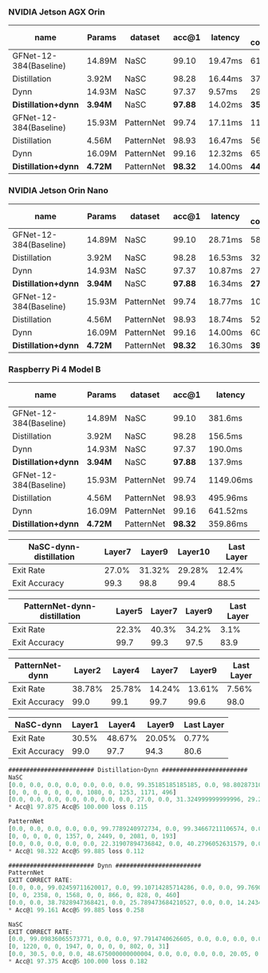 ### NVIDIA Jetson AGX Orin
| name | Params | dataset | acc@1 | latency | energy consumption | improve |
| --- | --- | --- | --- | --- | --- | --- |
| GFNet-12-384(Baseline) | 14.89M | NaSC | 99.10 | 19.47ms | 61.34mJ | - |
| Distillation | 3.92M | NaSC | 98.28 | 16.44ms | 37.28mJ | 39.22% |
| Dynn | 14.93M | NaSC | 97.37 | 9.57ms | 29.67mJ | **51.63%** |
| **Distillation+dynn** | **3.94M** | NaSC | **97.88** | 14.02ms | **35.06mJ** | **42.84%** |
| GFNet-12-384(Baseline) | 15.93M | PatternNet | 99.74 | 17.11ms | 117.20mJ | - |
| Distillation | 4.56M | PatternNet | 98.93 | 16.47ms | 56.02mJ | 52.20% |
| Dynn | 16.09M | PatternNet | 99.16 | 12.32ms | 65.29mJ | 44.29% |
| **Distillation+dynn** | **4.72M** | PatternNet | **98.32** | 14.00ms | **44.79mJ** | **61.78%** |

### NVIDIA Jetson Orin Nano
| name | Params | dataset | acc@1 | latency | energy consumption | improve |
| --- | --- | --- | --- | --- | --- | --- |
| GFNet-12-384(Baseline) | 14.89M | NaSC | 99.10 | 28.71ms | 58.88mJ | - |
| Distillation | 3.92M | NaSC | 98.28 | 16.53ms | 32.63mJ | 44.58% |
| Dynn | 14.93M | NaSC | 97.37 | 10.87ms | 27.17mJ | **53.10%** |
| **Distillation+dynn** | **3.94M** | NaSC | **97.88** | 16.34ms | **27.77mJ** | **52.83%** |
| GFNet-12-384(Baseline) | 15.93M | PatternNet | 99.74 | 18.77ms | 107.01mJ | - |
| Distillation | 4.56M | PatternNet | 98.93 | 18.74ms | 52.49mJ | 50.94% |
| Dynn | 16.09M | PatternNet | 99.16 | 14.00ms | 60.2mJ | 43.74% |
| **Distillation+dynn** | **4.72M** | PatternNet | **98.32** | 16.30ms | **39.12mJ** | **63.44%** |

### Raspberry Pi 4 Model B
| name | Params | dataset | acc@1 | latency | energy consumption | improve |
| --- | --- | --- | --- | --- | --- | --- |
| GFNet-12-384(Baseline) | 14.89M | NaSC | 99.10 | 381.6ms | 412.12mJ | - |
| Distillation | 3.92M | NaSC | 98.28 | 156.5ms | 151.80mJ | 63.16% |
| Dynn | 14.93M | NaSC | 97.37 | 190.0ms | 199.5mJ | 51.59% |
| **Distillation+dynn** | **3.94M** | NaSC | **97.88** | 137.9ms | **133.76mJ** | **67.54%** |
| GFNet-12-384(Baseline) | 15.93M | PatternNet | 99.74 | 1149.06ms | 1378.87mJ | - |
| Distillation | 4.56M | PatternNet | 98.93 | 495.96ms | 500.91mJ | 63.67% |
| Dynn | 16.09M | PatternNet | 99.16 | 641.52ms | 706.69mJ | 48.75% |
| **Distillation+dynn** | **4.72M** | PatternNet | **98.32** | 359.86ms | **363.45mJ** | **73.64%** |

| **NaSC-dynn-distillation** | Layer7 | Layer9 | Layer10  | Last Layer  |
| --- | --- | --- | --- | --- |
| Exit Rate | 27.0% | 31.32% | 29.28% | 12.4% |
| Exit Accuracy | 99.3 | 98.8 | 99.4 | 88.5 |

| **PatternNet-dynn-distillation** | Layer5 | Layer7 | Layer9  | Last Layer  |
| --- | --- | --- | --- | --- |
| Exit Rate | 22.3% | 40.3% | 34.2% | 3.1% |
| Exit Accuracy | 99.7 | 99.3 | 97.5 | 83.9 |

| **PatternNet-dynn** | Layer2 | Layer4 | Layer7  | Layer9  | Last Layer  |
| --- | --- | --- | --- | --- | --- |
| Exit Rate | 38.78% | 25.78% | 14.24% | 13.61% | 7.56% |
| Exit Accuracy | 99.0 | 99.1 | 99.7 | 99.6 | 98.0 |

| **NaSC-dynn** | Layer1 | Layer4 | Layer9  | Last Layer  |
| --- | --- | --- | --- | --- |
| Exit Rate | 30.5% | 48.67% | 20.05% | 0.77% |
| Exit Accuracy | 99.0 | 97.7 | 94.3 | 80.6 |

```javascript
######################## Distillation+Dynn ########################
NaSC
[0.0, 0.0, 0.0, 0.0, 0.0, 0.0, 0.0, 99.35185185185185, 0.0, 98.80287310454908, 99.48761742100768, 88.50806451612904]
[0, 0, 0, 0, 0, 0, 0, 1080, 0, 1253, 1171, 496]
[0.0, 0.0, 0.0, 0.0, 0.0, 0.0, 0.0, 27.0, 0.0, 31.324999999999996, 29.275000000000002, 12.4]
* Acc@1 97.875 Acc@5 100.000 loss 0.115

PatternNet
[0.0, 0.0, 0.0, 0.0, 0.0, 99.7789240972734, 0.0, 99.34667211106574, 0.0, 97.50120134550697, 0.0, 83.93782383419689]
[0, 0, 0, 0, 0, 1357, 0, 2449, 0, 2081, 0, 193]
[0.0, 0.0, 0.0, 0.0, 0.0, 22.31907894736842, 0.0, 40.2796052631579, 0.0, 34.22697368421053, 0.0, 3.174342105263158]
* Acc@1 98.322 Acc@5 99.885 loss 0.112
```
```javascript
######################## Dynn ########################
PatternNet
EXIT CORRECT RATE:
[0.0, 0.0, 99.02459711620017, 0.0, 99.10714285714286, 0.0, 0.0, 99.76905311778292, 0.0, 99.63768115942028, 0.0, 98.04347826086956]
[0, 0, 2358, 0, 1568, 0, 0, 866, 0, 828, 0, 460]
[0.0, 0.0, 38.7828947368421, 0.0, 25.789473684210527, 0.0, 0.0, 14.24342105263158, 0.0, 13.618421052631579, 0.0, 7.565789473684211]
* Acc@1 99.161 Acc@5 99.885 loss 0.258

NaSC
EXIT CORRECT RATE:
[0.0, 99.09836065573771, 0.0, 0.0, 97.7914740626605, 0.0, 0.0, 0.0, 0.0, 94.38902743142144, 0.0, 80.64516129032258]
[0, 1220, 0, 0, 1947, 0, 0, 0, 0, 802, 0, 31]
[0.0, 30.5, 0.0, 0.0, 48.675000000000004, 0.0, 0.0, 0.0, 0.0, 20.05, 0.0, 0.775]
* Acc@1 97.375 Acc@5 100.000 loss 0.182
```

